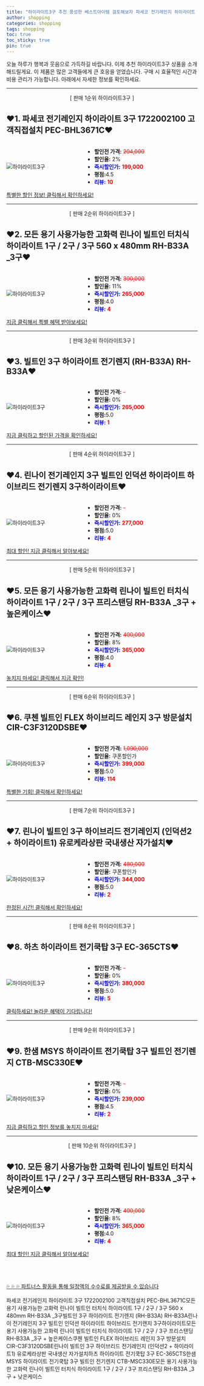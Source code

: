 ```yaml
---
title: "하이라이트3구 추천 풍성한 베스트아이템 검토해보자 파세코 전기레인지 하이라이트 3구 1722002100"
author: shopping
categories: shopping
tags: shopping
toc: true
toc_sticky: true
pin: true
---
```

오늘 하루가 행복과 웃음으로 가득하길 바랍니다. 이제 추천 하이라이트3구 상품을 소개해드릴게요. 이 제품은 많은 고객들에게 큰 호응을 얻었습니다. 구매 시 효율적인 시간과 비용 관리가 가능합니다. 아래에서 자세한 정보를 확인하세요.

---
<p class="toplist" style="margin: 0 auto; display: block; width: fit-content;">[ 판매 1순위 하이라이트3구 ]</p>

<h2><strong>❤️1. 파세코 전기레인지 하이라이트 3구 1722002100 고객직접설치 PEC-BHL3671C❤️</strong></h2>

<div style="display: flex; align-items: center;">
    <div style="flex: 0.4;">
        <img src="https://thumbnail6.coupangcdn.com/thumbnails/remote/230x230ex/image/rs_quotation_api/vvhxxyyg/c983c7eb30344ba4a283165d2e233b9e.png" alt="하이라이트3구" style="max-width: 100%;">
    </div>
    <div style="flex: 0.6; margin-left: 10px;">
        <ul>
            <li><strong>할인전 가격:</strong> <del style="color: red;">204,000</del></li>
            <li><strong>할인율:</strong> 2%</li>
            <li><span style='color:blue'><strong>즉시할인가:</strong></span> <span style='color:red'><strong>199,000</strong></span></li>
            <li><strong>평점:</strong>4.5</li>
            <li><span style='color:blue'><strong>리뷰:</strong></span> <span style='color:red'><strong>10</strong></span></li>
        </ul>
    </div>
</div>
<div class="center">
    <a href="https://William4Davisa.github.io?lptag=AF9450613&subid=githubio&pageKey=6942545502&traceid=V0-153&itemId=16840076967&vendorItemId=84019327569" class="myButton">
        특별한 할인 정보! 클릭해서 확인하세요!
    </a>
</div>


---
<p class="toplist" style="margin: 0 auto; display: block; width: fit-content;">[ 판매 2순위 하이라이트3구 ]</p>

<h2><strong>❤️2. 모든 용기 사용가능한 고화력 린나이 빌트인 터치식 하이라이트 1구 / 2구 / 3구 560 x 480mm RH-B33A _3구❤️</strong></h2>

<div style="display: flex; align-items: center;">
    <div style="flex: 0.4;">
        <img src="https://thumbnail10.coupangcdn.com/thumbnails/remote/230x230ex/image/vendor_inventory/9b5d/9bda94fe59333a9aff39365b82a9ea2a812a4f14f0f0f22e46d64f22716e.jpg" alt="하이라이트3구" style="max-width: 100%;">
    </div>
    <div style="flex: 0.6; margin-left: 10px;">
        <ul>
            <li><strong>할인전 가격:</strong> <del style="color: red;">300,000</del></li>
            <li><strong>할인율:</strong> 11%</li>
            <li><span style='color:blue'><strong>즉시할인가:</strong></span> <span style='color:red'><strong>265,000</strong></span></li>
            <li><strong>평점:</strong>4.0</li>
            <li><span style='color:blue'><strong>리뷰:</strong></span> <span style='color:red'><strong>4</strong></span></li>
        </ul>
    </div>
</div>
<div class="center">
    <a href="https://William4Davisa.github.io?lptag=AF9450613&subid=githubio&pageKey=8040350531&traceid=V0-153&itemId=22509404549&vendorItemId=89566589340" class="myButton">
        지금 클릭해서 특별 혜택 받아보세요!
    </a>
</div>


---
<p class="toplist" style="margin: 0 auto; display: block; width: fit-content;">[ 판매 3순위 하이라이트3구 ]</p>

<h2><strong>❤️3. 빌트인 3구 하이라이트 전기렌지 (RH-B33A) RH-B33A❤️</strong></h2>

<div style="display: flex; align-items: center;">
    <div style="flex: 0.4;">
        <img src="https://thumbnail8.coupangcdn.com/thumbnails/remote/230x230ex/image/vendor_inventory/c9f9/24d5b8a43f51e9032af05573c3006d33e74a33a704ed3dfca614bdce18bc.jpg" alt="하이라이트3구" style="max-width: 100%;">
    </div>
    <div style="flex: 0.6; margin-left: 10px;">
        <ul>
            <li><strong>할인전 가격:</strong> <del style="color: red;">-</del></li>
            <li><strong>할인율:</strong> 0%</li>
            <li><span style='color:blue'><strong>즉시할인가:</strong></span> <span style='color:red'><strong>265,000</strong></span></li>
            <li><strong>평점:</strong>5.0</li>
            <li><span style='color:blue'><strong>리뷰:</strong></span> <span style='color:red'><strong>1</strong></span></li>
        </ul>
    </div>
</div>
<div class="center">
    <a href="https://William4Davisa.github.io?lptag=AF9450613&subid=githubio&pageKey=4880383002&traceid=V0-153&itemId=6353504071&vendorItemId=89276095610" class="myButton">
        지금 클릭하고 할인된 가격을 확인하세요!
    </a>
</div>


---
<p class="toplist" style="margin: 0 auto; display: block; width: fit-content;">[ 판매 4순위 하이라이트3구 ]</p>

<h2><strong>❤️4. 린나이 전기레인지 3구 빌트인 인덕션 하이라이트 하이브리드 전기렌지 3구하이라이트❤️</strong></h2>

<div style="display: flex; align-items: center;">
    <div style="flex: 0.4;">
        <img src="https://thumbnail10.coupangcdn.com/thumbnails/remote/230x230ex/image/vendor_inventory/060c/a70627ee281f4aacca70eb90e9d272437f99feb1ebee9a33f403e1808ace.jpg" alt="하이라이트3구" style="max-width: 100%;">
    </div>
    <div style="flex: 0.6; margin-left: 10px;">
        <ul>
            <li><strong>할인전 가격:</strong> <del style="color: red;">-</del></li>
            <li><strong>할인율:</strong> 0%</li>
            <li><span style='color:blue'><strong>즉시할인가:</strong></span> <span style='color:red'><strong>277,000</strong></span></li>
            <li><strong>평점:</strong>5.0</li>
            <li><span style='color:blue'><strong>리뷰:</strong></span> <span style='color:red'><strong>4</strong></span></li>
        </ul>
    </div>
</div>
<div class="center">
    <a href="https://William4Davisa.github.io?lptag=AF9450613&subid=githubio&pageKey=7000700135&traceid=V0-153&itemId=17167146688&vendorItemId=84339488462" class="myButton">
        최대 할인! 지금 클릭해서 알아보세요!
    </a>
</div>


---
<p class="toplist" style="margin: 0 auto; display: block; width: fit-content;">[ 판매 5순위 하이라이트3구 ]</p>

<h2><strong>❤️5. 모든 용기 사용가능한 고화력 린나이 빌트인 터치식 하이라이트 1구 / 2구 / 3구 프리스탠딩 RH-B33A _3구 + 높은케이스❤️</strong></h2>

<div style="display: flex; align-items: center;">
    <div style="flex: 0.4;">
        <img src="https://thumbnail7.coupangcdn.com/thumbnails/remote/230x230ex/image/vendor_inventory/7fb2/4ba6ef202ec51970cde22e416f11fe59d20599a0e63651f754ed3485ca37.jpg" alt="하이라이트3구" style="max-width: 100%;">
    </div>
    <div style="flex: 0.6; margin-left: 10px;">
        <ul>
            <li><strong>할인전 가격:</strong> <del style="color: red;">400,000</del></li>
            <li><strong>할인율:</strong> 8%</li>
            <li><span style='color:blue'><strong>즉시할인가:</strong></span> <span style='color:red'><strong>365,000</strong></span></li>
            <li><strong>평점:</strong>4.0</li>
            <li><span style='color:blue'><strong>리뷰:</strong></span> <span style='color:red'><strong>4</strong></span></li>
        </ul>
    </div>
</div>
<div class="center">
    <a href="https://William4Davisa.github.io?lptag=AF9450613&subid=githubio&pageKey=8040350531&traceid=V0-153&itemId=22509404548&vendorItemId=89566589347" class="myButton">
        놓치지 마세요! 클릭해서 지금 확인!
    </a>
</div>


---
<p class="toplist" style="margin: 0 auto; display: block; width: fit-content;">[ 판매 6순위 하이라이트3구 ]</p>

<h2><strong>❤️6. 쿠첸 빌트인 FLEX 하이브리드 레인지 3구 방문설치 CIR-C3F3120DSBE❤️</strong></h2>

<div style="display: flex; align-items: center;">
    <div style="flex: 0.4;">
        <img src="https://thumbnail6.coupangcdn.com/thumbnails/remote/230x230ex/image/retail/images/2023/10/26/15/4/155b6272-bfc3-4ba1-93f3-abd90a3637e8.jpg" alt="하이라이트3구" style="max-width: 100%;">
    </div>
    <div style="flex: 0.6; margin-left: 10px;">
        <ul>
            <li><strong>할인전 가격:</strong> <del style="color: red;">1,090,000</del></li>
            <li><strong>할인율:</strong> 쿠폰할인가</li>
            <li><span style='color:blue'><strong>즉시할인가:</strong></span> <span style='color:red'><strong>399,000</strong></span></li>
            <li><strong>평점:</strong>5.0</li>
            <li><span style='color:blue'><strong>리뷰:</strong></span> <span style='color:red'><strong>114</strong></span></li>
        </ul>
    </div>
</div>
<div class="center">
    <a href="https://William4Davisa.github.io?lptag=AF9450613&subid=githubio&pageKey=7677702535&traceid=V0-153&itemId=20498784673&vendorItemId=87577067355" class="myButton">
        특별한 기회! 클릭해서 확인하세요!
    </a>
</div>


---
<p class="toplist" style="margin: 0 auto; display: block; width: fit-content;">[ 판매 7순위 하이라이트3구 ]</p>

<h2><strong>❤️7. 린나이 빌트인 3구 하이브리드 전기레인지 (인덕션2 + 하이라이트1) 유로케라상판 국내생산 자가설치❤️</strong></h2>

<div style="display: flex; align-items: center;">
    <div style="flex: 0.4;">
        <img src="https://thumbnail9.coupangcdn.com/thumbnails/remote/230x230ex/image/vendor_inventory/6cbc/e27380dfc7e2af77cf1495d6b9d7700bec0f1d46356b36010f69cb721095.jpg" alt="하이라이트3구" style="max-width: 100%;">
    </div>
    <div style="flex: 0.6; margin-left: 10px;">
        <ul>
            <li><strong>할인전 가격:</strong> <del style="color: red;">480,000</del></li>
            <li><strong>할인율:</strong> 쿠폰할인가</li>
            <li><span style='color:blue'><strong>즉시할인가:</strong></span> <span style='color:red'><strong>344,000</strong></span></li>
            <li><strong>평점:</strong>5.0</li>
            <li><span style='color:blue'><strong>리뷰:</strong></span> <span style='color:red'><strong>2</strong></span></li>
        </ul>
    </div>
</div>
<div class="center">
    <a href="https://William4Davisa.github.io?lptag=AF9450613&subid=githubio&pageKey=8130737648&traceid=V0-153&itemId=23089715384&vendorItemId=90123161646" class="myButton">
        한정된 시간! 클릭해서 확인하세요!
    </a>
</div>


---
<p class="toplist" style="margin: 0 auto; display: block; width: fit-content;">[ 판매 8순위 하이라이트3구 ]</p>

<h2><strong>❤️8. 하츠 하이라이트 전기쿡탑 3구 EC-365CTS❤️</strong></h2>

<div style="display: flex; align-items: center;">
    <div style="flex: 0.4;">
        <img src="https://thumbnail9.coupangcdn.com/thumbnails/remote/230x230ex/image/vendor_inventory/820f/cbc7820ce7b74ec719af6059f803107b05598b6ae82f8b1c3972f9b20375.jpg" alt="하이라이트3구" style="max-width: 100%;">
    </div>
    <div style="flex: 0.6; margin-left: 10px;">
        <ul>
            <li><strong>할인전 가격:</strong> <del style="color: red;">-</del></li>
            <li><strong>할인율:</strong> 0%</li>
            <li><span style='color:blue'><strong>즉시할인가:</strong></span> <span style='color:red'><strong>380,000</strong></span></li>
            <li><strong>평점:</strong>5.0</li>
            <li><span style='color:blue'><strong>리뷰:</strong></span> <span style='color:red'><strong>5</strong></span></li>
        </ul>
    </div>
</div>
<div class="center">
    <a href="https://William4Davisa.github.io?lptag=AF9450613&subid=githubio&pageKey=5766223291&traceid=V0-153&itemId=9782182603&vendorItemId=79316553761" class="myButton">
        클릭하세요! 놀라운 혜택이 기다립니다!
    </a>
</div>


---
<p class="toplist" style="margin: 0 auto; display: block; width: fit-content;">[ 판매 9순위 하이라이트3구 ]</p>

<h2><strong>❤️9. 한샘 MSYS 하이라이트 전기쿡탑 3구 빌트인 전기렌지 CTB-MSC330E❤️</strong></h2>

<div style="display: flex; align-items: center;">
    <div style="flex: 0.4;">
        <img src="https://thumbnail7.coupangcdn.com/thumbnails/remote/230x230ex/image/vendor_inventory/3725/b3014115bbf764409b87125aab1887f4b3099b05e68590ed40d54bde27b6.jpeg" alt="하이라이트3구" style="max-width: 100%;">
    </div>
    <div style="flex: 0.6; margin-left: 10px;">
        <ul>
            <li><strong>할인전 가격:</strong> <del style="color: red;">-</del></li>
            <li><strong>할인율:</strong> 0%</li>
            <li><span style='color:blue'><strong>즉시할인가:</strong></span> <span style='color:red'><strong>239,000</strong></span></li>
            <li><strong>평점:</strong>4.5</li>
            <li><span style='color:blue'><strong>리뷰:</strong></span> <span style='color:red'><strong>2</strong></span></li>
        </ul>
    </div>
</div>
<div class="center">
    <a href="https://William4Davisa.github.io?lptag=AF9450613&subid=githubio&pageKey=7133191500&traceid=V0-153&itemId=17891647432&vendorItemId=85054558042" class="myButton">
        지금 클릭하고 할인 정보를 놓치지 마세요!
    </a>
</div>


---
<p class="toplist" style="margin: 0 auto; display: block; width: fit-content;">[ 판매 10순위 하이라이트3구 ]</p>

<h2><strong>❤️10. 모든 용기 사용가능한 고화력 린나이 빌트인 터치식 하이라이트 1구 / 2구 / 3구 프리스탠딩 RH-B33A _3구 + 낮은케이스❤️</strong></h2>

<div style="display: flex; align-items: center;">
    <div style="flex: 0.4;">
        <img src="https://thumbnail7.coupangcdn.com/thumbnails/remote/230x230ex/image/vendor_inventory/dbe6/9d0ac53ab9373ea66fb47a67461a4cb0b542f688603fa4719c41b06f0292.jpg" alt="하이라이트3구" style="max-width: 100%;">
    </div>
    <div style="flex: 0.6; margin-left: 10px;">
        <ul>
            <li><strong>할인전 가격:</strong> <del style="color: red;">400,000</del></li>
            <li><strong>할인율:</strong> 8%</li>
            <li><span style='color:blue'><strong>즉시할인가:</strong></span> <span style='color:red'><strong>365,000</strong></span></li>
            <li><strong>평점:</strong>4.0</li>
            <li><span style='color:blue'><strong>리뷰:</strong></span> <span style='color:red'><strong>4</strong></span></li>
        </ul>
    </div>
</div>
<div class="center">
    <a href="https://William4Davisa.github.io?lptag=AF9450613&subid=githubio&pageKey=8040350531&traceid=V0-153&itemId=22509404550&vendorItemId=89566589328" class="myButton">
        최대 할인! 지금 클릭해서 알아보세요!
    </a>
</div>

<br><br><br>[💦 💦 💦 파트너스 활동을 통해 일정액의 수수료를 제공받을 수 있습니다](https://link.coupang.com/a/bcpT2c)<br><br>파세코 전기레인지 하이라이트 3구 1722002100 고객직접설치 PEC-BHL3671C모든 용기 사용가능한 고화력 린나이 빌트인 터치식 하이라이트 1구 / 2구 / 3구 560 x 480mm RH-B33A _3구빌트인 3구 하이라이트 전기렌지 (RH-B33A) RH-B33A린나이 전기레인지 3구 빌트인 인덕션 하이라이트 하이브리드 전기렌지 3구하이라이트모든 용기 사용가능한 고화력 린나이 빌트인 터치식 하이라이트 1구 / 2구 / 3구 프리스탠딩 RH-B33A _3구 + 높은케이스쿠첸 빌트인 FLEX 하이브리드 레인지 3구 방문설치 CIR-C3F3120DSBE린나이 빌트인 3구 하이브리드 전기레인지 (인덕션2 + 하이라이트1) 유로케라상판 국내생산 자가설치하츠 하이라이트 전기쿡탑 3구 EC-365CTS한샘 MSYS 하이라이트 전기쿡탑 3구 빌트인 전기렌지 CTB-MSC330E모든 용기 사용가능한 고화력 린나이 빌트인 터치식 하이라이트 1구 / 2구 / 3구 프리스탠딩 RH-B33A _3구 + 낮은케이스